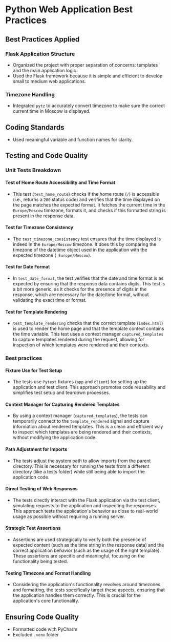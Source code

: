 # Python Web Application Best Practices

## Best Practices Applied

### Flask Application Structure

- Organized the project with proper separation of concerns: templates and the main application logic.
- Used the Flask framework because it is simple and efficient to develop small to medium web applications.

### Timezone Handling

- Integrated `pytz` to accurately convert timezone to make sure the correct current time in Moscow is displayed.

## Coding Standards

- Used meaningful variable and function names for clarity.

## Testing and Code Quality

### Unit Tests Breakdown

#### Test of Home Route Accessibility and Time Format

- This test (`test_home_route`) checks if the home route (`/`) is accessible (i.e., returns a `200` status code) and
  verifies that the time displayed on the page matches the expected format. It fetches the current time in
  the `Europe/Moscow` timezone, formats it, and checks if this formatted string is present in the response data.

#### Test for Timezone Consistency

- The `test_timezone_consistency` test ensures that the time displayed is indeed in the `Europe/Moscow` timezone. It
  does this by comparing the timezone of the datetime object used in the application with the expected timezone (`
  Europe/Moscow`).

#### Test for Date Format

- In `test_date_format`, the test verifies that the date and time format is as expected by ensuring that the response
  data contains digits. This test is a bit more generic, as it checks for the presence of digits in the response, which
  are necessary for the date/time format, without validating the exact time or format.

#### Test for Template Rendering

- `test_template_rendering` checks that the correct template (`index.html`) is used to render the home page and that the
  template context contains the time variable. This test uses a context manager `captured_templates` to capture
  templates rendered during the request, allowing for inspection of which templates were rendered and their contexts.

### Best practices

#### Fixture Use for Test Setup

- The tests use `Pytest` fixtures (`app` and `client`) for setting up the application and test client. This approach
  promotes
  code reusability and simplifies test setup and teardown processes.

#### Context Manager for Capturing Rendered Templates

- By using a context manager (`captured_templates`), the tests can temporarily connect to the `template_rendered` signal
  and
  capture information about rendered templates. This is a clean and efficient way to inspect which templates are being
  rendered and their contexts, without modifying the application code.

#### Path Adjustment for Imports

- The tests adjust the system path to allow imports from the parent directory. This is necessary for running the tests
  from a different directory (like a tests folder) while still being able to import the application code.

#### Direct Testing of Web Responses

- The tests directly interact with the Flask application via the test client, simulating requests to the application and
  inspecting the responses. This approach tests the application's behavior as close to real-world usage as possible
  without requiring a running server.

#### Strategic Test Assertions

- Assertions are used strategically to verify both the presence of expected content (such as the time string in the
  response data) and the correct application behavior (such as the usage of the right template). These assertions are
  specific and meaningful, focusing on the functionality being tested.

#### Testing Timezone and Format Handling

- Considering the application's functionality revolves around timezones and formatting, the tests specifically target
  these aspects, ensuring that the application handles them correctly. This is crucial for the application's core
  functionality.

## Ensuring Code Quality

- Formatted code with PyCharm
- Excluded `.venv` folder
